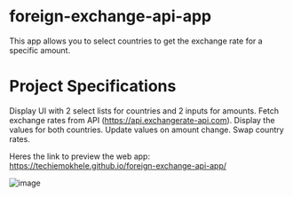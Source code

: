 # foreign-exchange-api-app
This app allows you to select countries to get the exchange rate for a specific amount.

# Project Specifications
Display UI with 2 select lists for countries and 2 inputs for amounts.
Fetch exchange rates from API (https://api.exchangerate-api.com).
Display the values for both countries.
Update values on amount change.
Swap country rates.

Heres the link to preview the web app: https://techiemokhele.github.io/foreign-exchange-api-app/

![image](https://user-images.githubusercontent.com/67394147/131593350-81862a11-7196-4325-8745-3ae385285d1f.png)


